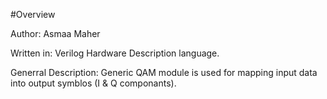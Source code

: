 #Overview

Author: Asmaa Maher

Written in: Verilog Hardware Description language.

Generral Description: Generic QAM module is used for mapping input data into output symblos (I & Q componants).  

